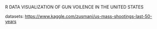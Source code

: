 R DATA VISUALIZATION OF GUN VOILENCE IN THE UNITED STATES


datasets: https://www.kaggle.com/zusmani/us-mass-shootings-last-50-years

